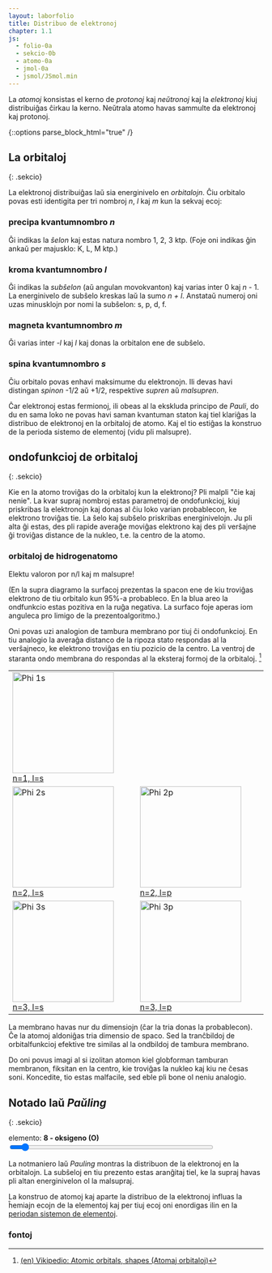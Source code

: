 ```yaml
---
layout: laborfolio
title: Distribuo de elektronoj
chapter: 1.1
js:
  - folio-0a
  - sekcio-0b 
  - atomo-0a
  - jmol-0a
  - jsmol/JSmol.min  
---
```



La *atomoj* konsistas el kerno de *protonoj* kaj *neŭtronoj* kaj la *elektronoj* kiuj distribuiĝas ĉirkau la kerno.
Neŭtrala atomo havas sammulte da elektronoj kaj protonoj.


<!--uzi details / summary, ĉu GH-paĝojn ni povas ankaŭ etendi per *.rb?
http://movb.de/jekyll-details-support.html -->

{::options parse_block_html="true" /}


##  La orbitaloj
{: .sekcio}


La elektronoj distribuiĝas laŭ sia energinivelo en *orbitalojn*. Ĉiu orbitalo
povas esti identigita per tri nombroj *n*, *l* kaj *m* kun la sekvaj ecoj:

### precipa kvantumnombro *n*

Ĝi indikas la *ŝelon* kaj estas natura nombro 1, 2, 3 ktp. (Foje oni indikas ĝin ankaŭ per majusklo: K, L, M ktp.)

### kroma kvantumnombro *l*

Ĝi indikas la *subŝelon* (aŭ angulan movokvanton) kaj varias inter 0 kaj *n* - 1. 
La energinivelo de subŝelo kreskas laŭ la sumo *n + l*. Anstataŭ numeroj oni uzas 
minusklojn por nomi la subŝelon: s, p, d, f.

### magneta kvantumnombro *m*

Ĝi varias inter *-l* kaj *l* kaj donas la orbitalon ene de subŝelo.

### spina kvantumnombro *s*

Ĉiu orbitalo povas enhavi maksimume du elektronojn. Ili devas havi distingan *spinon* -1/2 aŭ +1/2,
respektive *supren* aŭ *malsupren*.

Ĉar elektronoj estas fermionoj, ili obeas al la ekskluda principo de *Pauli*, do
du en sama loko ne povas havi saman kvantuman staton kaj tiel klariĝas la distribuo de elektronoj
en la orbitaloj de atomo. Kaj el tio estiĝas la konstruo de la perioda sistemo de elementoj (vidu  pli malsupre).

## ondofunkcioj de orbitaloj
{: .sekcio}

Kie en la atomo troviĝas do la orbitaloj kun la elektronoj? Pli malpli "ĉie kaj nenie".
La kvar supraj nombroj estas parametroj de ondofunkcioj, kiuj priskribas 
la elektronojn kaj donas al ĉiu loko varian probablecon, ke elektrono troviĝas tie. 
La ŝelo kaj subŝelo priskribas energinivelojn. Ju pli alta
ĝi estas, des pli rapide averaĝe moviĝas elektrono kaj des pli verŝajne ĝi troviĝas 
distance de la nukleo, t.e. la centro de la atomo.

<!-- vd. https://chemapps.stolaf.edu/jmol/docs/examples-11/surfacedemos.htm 

donanten n=3,l=2,m=1
isosurface phase atomicOrbital 3 2 1
set axesMolecular;set axesScale 0.5;axes on
moveto 1.0 { 462 -868 -180 47.18} 141
-->

### orbitaloj de hidrogenatomo

Elektu valoron por n/l kaj m malsupre!
<div id="jmol_orbital">
<script type="text/javascript" async>
  let jmol_orbital_ref;
  Jmol._isAsync = true;
  jmol_orbital_ref = jmol_kesto("jmol_orbital",
    "",
    600,600,
    (app) => { Jmol.script(app,
      'set antialiasDisplay ON; isosurface phase atomicOrbital 3 2 1; color isosurface translucent 0.6; set axesMolecular;set axesScale 0.5;axes on; moveto 1.0 { 462 -868 -180 47.18} 141; spin on'
    )}
  );
</script>
</div>


<script>
lanĉe(() => {
    const oe = ĝi("#orb_elekto_nl");
    oe.append('subŝelo (n/l):');

    const ss = atommodelo.subŝeloIteraciilo();
    let result = ss.next();
        
    while (!result.done) {
        const n = result.value[0];
        const l = result.value[1];

        const nl = atommodelo.subŝelo(result.value);
        const inp = kreu("input", {type: "radio", id: `o_${nl}`, name: "o_nl", value: nl});
        const lbl = kreu("label", {for: `o_${nl}`});
        lbl.append(nl+" ");

        if (nl[1] == "s" && n>1) oe.append(" | ");
        if (nl == "5s") oe.append(kreu("br"));
        oe.append(inp,lbl);

        inp.addEventListener("click",(event) => {
            const val = event.target.value;
            const m_max = atommodelo.m_max(val[1]); // m_max = l!
            const om = ĝi("#orb_elekto_m");
            om.textContent = 'm: ';
            // const let n_orbitaloj = 2 * l + 1;
            for (let m_ = -m_max; m_<= m_max; m_++) {
                const _inp = kreu("input", {type: "radio", id: `o_m${m_}`, name: "o_m", value: m_});
                const _lbl = kreu("label", {for: `o_m${m_}`});
                _lbl.append(""+m_+" ");
                _inp.addEventListener("click",orbitalo_elektita);

                om.append(_inp,_lbl);

                if (m_ == 0) {
                    _inp.checked = true;
                    _inp.dispatchEvent(new MouseEvent("click"));
                    //orbitalo_elektita();
                }
            }
        });

        // iru al sekva subŝelo
        result = ss.next();
    }

    function orbitalo_elektita(event) {
        const m = event.target.value;
        const nl = ĝi("input[name='o_nl']:checked").value;

        console.log("nl: "+nl+" m: "+m);

        const n = nl[0];
        const l = atommodelo.m_max(nl[1]); // m_max = l!

        Jmol.script(jmol_orbital_ref,
            `isosurface phase atomicOrbital ${n} ${l} ${m}; color isosurface translucent 0.6;`);
    }

});
</script>

<div id="orb_elekto_nl"/>
<div id="orb_elekto_m"/>

(En la supra diagramo la surfacoj prezentas la spacon ene de kiu troviĝas elektrono de tiu
orbitalo kun 95%-a probableco. En la blua areo la ondfunkcio estas pozitiva en la ruĝa negativa.
La surfaco foje aperas iom anguleca pro limigo de la prezentoalgoritmo.)

Oni povas uzi analogion de tambura membrano por tiuj ĉi ondofunkcioj.
En tiu analogio la averaĝa distanco de la ripoza stato respondas al la verŝajneco, ke elektrono troviĝas
en tiu pozicio de la centro. La ventroj de staranta ondo membrana do respondas al la eksteraj formoj de la orbitaloj. 
[^W1]



<table>
<tr>
<td>
<a 
  title="MichaelE, CC BY-SA 4.0 &lt;https://creativecommons.org/licenses/by-sa/4.0&gt;, via Wikimedia Commons" 
  href="https://commons.wikimedia.org/wiki/File:Phi_1s.gif">
  <img width="200" alt="Phi 1s" src="https://upload.wikimedia.org/wikipedia/commons/3/33/Phi_1s.gif">
  n=1, l=s
</a>
</td>
</tr>

<tr>
<td>
<a 
  title="MichaelE, CC BY-SA 4.0 &lt;https://creativecommons.org/licenses/by-sa/4.0&gt;, via Wikimedia Commons" 
  href="https://commons.wikimedia.org/wiki/File:Phi_2s.gif">
  <img width="200" alt="Phi 2s" src="https://upload.wikimedia.org/wikipedia/commons/1/10/Phi_2s.gif">
  n=2, l=s
</a>
</td>
<td>
<a 
  title="MichaelE, CC BY-SA 4.0 &lt;https://creativecommons.org/licenses/by-sa/4.0&gt;, via Wikimedia Commons" 
  href="https://commons.wikimedia.org/wiki/File:Phi_2p.gif">
  <img width="200" alt="Phi 2p" src="https://upload.wikimedia.org/wikipedia/commons/0/08/Phi_2p.gif">
  n=2, l=p
</a>  
</td>
</tr>

<tr>
<td>
<a 
  title="MichaelE, CC BY-SA 4.0 &lt;https://creativecommons.org/licenses/by-sa/4.0&gt;, via Wikimedia Commons" 
  href="https://commons.wikimedia.org/wiki/File:Phi_3s.gif">
  <img width="200" alt="Phi 3s" src="https://upload.wikimedia.org/wikipedia/commons/4/44/Phi_3s.gif">
  n=3, l=s
</a>
</td>
<td>
<a 
  title="MichaelE, CC BY-SA 4.0 &lt;https://creativecommons.org/licenses/by-sa/4.0&gt;, via Wikimedia Commons" 
  href="https://commons.wikimedia.org/wiki/File:Phi_3p.gif">
  <img width="200" alt="Phi 3p" src="https://upload.wikimedia.org/wikipedia/commons/6/6a/Phi_3p.gif">
  n=3, l=p
  </a>
</td>
</tr>
</table>

La membrano havas nur du dimensiojn (ĉar la tria donas la probablecon). Ĉe la atomoj aldoniĝas tria dimensio de spaco. Sed la tranĉbildoj de orbitalfunkcioj efektive tre similas al la ondbildoj de tambura membrano.

Do oni povus imagi al si izolitan atomon kiel globforman tamburan membranon, fiksitan en la centro, kie troviĝas la nukleo kaj kiu ne ĉesas soni. Koncedite, tio estas malfacile, sed eble pli bone ol neniu analogio.


<!-- 
    #orbitaloj H2O 
    http://www.bcbp.gu.se/~orjan/qc/h2o/ 
    http://www.bcbp.gu.se/~orjan/qc/h2o/H2O_14_models_a_SV.xyz

    # CO2
    https://www.staff.ncl.ac.uk/bruce.tattershall/jmolapps/orbitalmethods.html
    https://www.staff.ncl.ac.uk/bruce.tattershall/teaching/chy135/co2mo/co2.40

    # aliaj 
    http://www.bcbp.gu.se/~orjan/molorb/lessons.html
    http://www.bcbp.gu.se/~orjan/molorb/intro/aos.jms
-->


##  Notado laŭ <i>Paŭling</i>
{: .sekcio}


<label for="protonnombro">elemento:</label> <b><span id="element_info">8 - oksigeno (O)</span></b><br>
<input type="range" id="protonnombro" style="width: 50em; max-width: 80%" min="1" max="118" value="8" onchange="aktualigo()" oninput="aktualigo_info()">

La notmaniero laŭ *Pauling* montras la distribuon de la elektronoj en la orbitalojn. La subŝeloj en 
tiu prezento estas aranĝitaj tiel, ke la supraj havas pli altan energinivelon ol la malsupraj.

<style>

    div.titolo {
        font-weight: bold;
    }

    div.subŝelo {
        display: flex;
        justify-content: flex-start;
    }

    div.kaŝita {
        display: none;
    }

    div.subŝelo>:first-child {
        width: 2em; display: inline-block;
    }

    div.orbitaloj {
        display: flex;
        justify-content: center;
        flex-grow: 2;        
    }

    span.orbital {
        display: inline-block; 
        width: 1.2em; 
        text-align: center; 
        border: 1px solid black; 
        margin: 2px; 
        padding: 0 .4em 3px;
    }
</style>

<div id="pauling_inf" style="font-weight: bold;"></div>
<div id="pauling">    
</div>

<script>
    function aktualigo_info() {
        const nro = ĝi('#protonnombro').value;
        ĝi('#element_info').textContent = nro + ' - ' + elemento.nomo_mlg(nro);
    }

    function aktualigo() {
        const nro = ĝi('#protonnombro').value;
        distribuo(+nro);
    }

    // kp https://www.seilnacht.com/Lexikon/psval.htm
    // kaj https://de.wikipedia.org/wiki/Aufbauprinzip

    // krome montru elementonomojn, mallongigitajn notaciojn, periodon kaj blokon/grupon ktp.
    // laŭ https://de.wikipedia.org/wiki/Elektronenkonfiguration

    //const subŝeloj = "spdfghij";

    const esceptoj = {
        24: "3d5 4s1", 42: "4d5 5s1",
        41: "4d4 5s1", 44: "4d7 5s1", 45: "4d8 5s1",
        46: "4d10 5s0", 78: "4f14 5d9 6s1",
        29: "3d10 4s1", 47: "4d10 5s1", 79: "4f14 5d10 6s1",
        57: "5d1 4f0 6s2", 89: "6d1 5f0 7s2", 90: "6d2 5f0 7s2",
        58: "4f1 5d1 6s2", 91: "5f2 6d1 7s2", 92: "5f3 6d1 7s2", 93: "5f4 6d1 7s2",
        64: "4f7 5d1 6s2", 96: "5f7 6d1 7s2" // , 103: "5f14 7s2 7p1"
        }

    const pauling = ĝi("#pauling");

    // distribuo de elektronoj sur orbitaloj de unu subŝelo
    function distr_ss(ss, n_ele) {
        const ldiv = ĝi("#p_"+ss);
        const orbitaloj = ldiv.querySelectorAll('.orbital');
        let n_orb = orbitaloj.length;

        // kaŝu malplenajn subŝelojn...
        if (n_ele) {
            ldiv.classList.remove("kaŝita");
        } else {
            ldiv.classList.add("kaŝita");
        }

        for (let orb of orbitaloj) {
            // dum restas pli da elektronoj ol orbitaloj en la
            // aktuala subŝelo, ni disdonas po du
            if (n_ele > 0 && n_ele > n_orb) {
                orb.textContent = '↑↓';
                n_orb--;
                n_ele -= 2;
            } else if (n_ele) {
                orb.textContent = '↑.';
                n_orb--;
                n_ele -= 1;
            } else {
                orb.textContent = '..';
            }
        }

        // redonu restantajn elektronojn
        return n_ele;
    }

    // distribuu n_ele elektronojn laŭ la reguloj al orbitaloj
    function distribuo(n_ele) {
        const ss = atommodelo.subŝeloIteraciilo();
        let result = ss.next();
        let ele_rest = n_ele;
        
        while (!result.done) {
            const n = result.value[0];
            const l = result.value[1];

            // ni havas 2*l+1 orbitaloj po suŝelo (m: -l..-l)
            let n_orbitaloj = 2 * l + 1;
            //const subs = subŝeloj[l];
            const nl = atommodelo.subŝelo([n,l])

            ele_rest = distr_ss(nl,ele_rest);

            // iru al sekva subŝelo
            result = ss.next();
        }

        ĝi("#pauling_inf").textContent = elemento.nomo_mlg(n_ele);

        // por esceptaj elementoj faru korektojn
        if (esceptoj[n_ele]) {
            const esc = esceptoj[n_ele].split(' ');
            for (e of esc) {
              const ss = e.substring(0,2); // la subŝelo
              const ne = +e.substring(2); // la nombro da elektronoj
              distr_ss(ss,ne);
            }

            ĝi("#pauling_inf").textContent += " - devia distribuo!"
        }
    }

    // kreu la HTML-elementojn por la noticio laŭ Pauling
    const ss = atommodelo.subŝeloIteraciilo();
    let result = ss.next();
    
    while (!result.done) {
        const n = result.value[0];
        const l = result.value[1];
        // nombro de orbitaloj sur subŝelo estas
        // 2 * l + 1, ĉar m: -l..+l
        const n_orbitaloj = 2 * l + 1;
        //const subs = subŝeloj[l];
        const nl = atommodelo.subŝelo(result.value);

        // n+l donas la subŝelon kiun ni montru en nova linio
        // supre de la aliaj
        const ldiv = kreu("div");
        ldiv.setAttribute("id",`p_${nl}`);
        ldiv.classList.add("subŝelo");
        // montru strekon super 1s kaj p-orbitaloj pro nobelgasaj distribuoj
        if (nl[1] == 'p' || nl == "1s") {
            ldiv.setAttribute("style","border-top: 2px solid black;");
        }
        const ll = kreu("div");
        ll.textContent = nl; //+n + subs;
        //let style = "width: 2em; display: inline-block;";        
        //ll.setAttribute("style","width: 2em; display: inline-block");
        ldiv.append(ll);

        const odiv = kreu("div");
        odiv.classList.add("orbitaloj");

        // por ĉiu orbitalo sur tiu subŝelo ni alonas kesteton
        for (let o=0; o<n_orbitaloj; o++) {
            const osp = kreu("span");
            osp.textContent = '..';
            osp.classList.add('orbital');
            //osp.setAttribute("style","display: inline-block; width: 1.2em; text-align: center; border: 1px solid black; margin: 2px; padding: 0 .4em 3px;");
            odiv.append(osp);
        }
        ldiv.append(odiv);
        pauling.prepend(ldiv);     

        // iru al sekva subŝelo
        result = ss.next();
    }

    // aldonu titol-linion
    const tit = kreu("div");
    tit.innerHTML = '<div>n/l</div><div class="orbitaloj"><span>m</span></div>';
    tit.classList.add("subŝelo","titolo");
    pauling.prepend(tit);

    aktualigo();

</script>

La konstruo de atomoj kaj aparte la distribuo de la elektronoj influas la ĥemiajn ecojn de la elementoj
kaj per tiuj ecoj oni enordigas ilin en la [periodan sistemon de elementoj](perioda_sistemo).


### fontoj

[^W1]: [(en) Vikipedio: Atomic orbitals, shapes (Atomaj orbitaloj)](https://en.wikipedia.org/wiki/Atomic_orbital#Qualitative_understanding_of_shapes)

